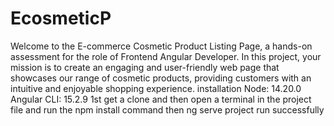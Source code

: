 # EcosmeticP 
Welcome to the E-commerce Cosmetic Product Listing Page, a hands-on assessment for the role of Frontend Angular Developer. In this project, your mission is to create an engaging and user-friendly web page that showcases our range of cosmetic products, providing customers with an intuitive and enjoyable shopping experience.
installation 
Node: 14.20.0
Angular CLI: 15.2.9
1st get a clone and then open a terminal in the project file
and run the npm install command 
then ng serve 
project run successfully



